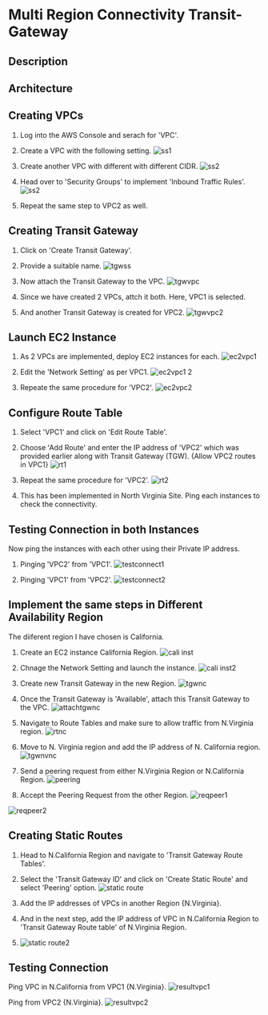 # Multi Region Connectivity Transit-Gateway

## Description


## Architecture


## Creating VPCs
1. Log into the AWS Console and serach for 'VPC'.
2. Create a VPC with the following setting.
![ss1](https://github.com/user-attachments/assets/fc22bbb2-1f65-4165-9691-cadde125fac1)

4. Create another VPC with different with different CIDR.
![ss2](https://github.com/user-attachments/assets/3ed6fc11-3e26-4194-8810-a50e121ca10a)

5. Head over to 'Security Groups' to implement 'Inbound Traffic Rules'.
![ss2](https://github.com/user-attachments/assets/093b4e8a-a191-4ee5-ad1c-ef9919432132)

6. Repeat the same step to VPC2 as well.

## Creating Transit Gateway
1. Click on 'Create Transit Gateway'.
2. Provide a suitable name.
![tgwss](https://github.com/user-attachments/assets/3aa7cbe4-236f-4648-a855-dbba927ba881)

3. Now attach the Transit Gateway to the VPC.
![tgwvpc](https://github.com/user-attachments/assets/c7de06aa-fd7b-4d80-91ba-6452eeefa9af)

4. Since we have created 2 VPCs, attch it both. Here, VPC1 is selected.

5. And another Transit Gateway is created for VPC2.
![tgwvpc2](https://github.com/user-attachments/assets/96516dcf-2e44-45af-88ac-49f3f1b7a00b)

## Launch EC2 Instance
1. As 2 VPCs are implemented, deploy EC2 instances for each.
![ec2vpc1](https://github.com/user-attachments/assets/cce58e79-11c5-49ad-a0a7-898ceb9557de)

2. Edit the 'Network Setting' as per VPC1.
![ec2vpc1 2](https://github.com/user-attachments/assets/830b5b29-dde6-4eed-8db8-3923ce86def0)

3. Repeate the same procedure for 'VPC2'.
![ec2vpc2](https://github.com/user-attachments/assets/6eeace60-667d-44cd-9416-8f83dd736b45)

## Configure Route Table
1. Select 'VPC1' and click on 'Edit Route Table'.
2. Choose 'Add Route' and enter the IP address of 'VPC2' which was provided earlier along with Transit Gateway (TGW).
{Allow VPC2 routes in VPC1}
![rt1](https://github.com/user-attachments/assets/6f4fe25b-a521-4cc3-b5d1-1642f6dc2c44)

4. Repeat the same procedure for 'VPC2'.
![rt2](https://github.com/user-attachments/assets/f1f07354-bdac-4f3d-a223-3a4a88d3aeb8)

6. This has been implemented in North Virginia Site. Ping each instances to check the connectivity.

## Testing Connection in both Instances
Now ping the instances with each other using their Private IP address.
1. Pinging 'VPC2' from 'VPC1'.
![testconnect1](https://github.com/user-attachments/assets/bea5bec7-dc57-491a-946d-3af2e09f08e1)

2. Pinging 'VPC1' from 'VPC2'.
![testconnect2](https://github.com/user-attachments/assets/bc8eca09-9571-47a9-bc8f-1fdb0a4321c1)

## Implement the same steps in Different Availability Region
The diiferent region I have chosen is California.

1. Create an EC2 instance California Region.
![cali inst](https://github.com/user-attachments/assets/9721e7d4-23bb-46b6-98d2-c9c0fbbc7cfe)

2. Chnage the Network Setting and launch the instance.
![cali inst2](https://github.com/user-attachments/assets/a4c22938-9263-4204-b5b9-0bf0236be208)

3. Create new Transit Gateway in the new Region.
![tgwnc](https://github.com/user-attachments/assets/e77d58b1-8349-4c92-89e9-8f8603cafb5e)

4. Once the Transit Gateway is 'Available', attach this Transit Gateway to the VPC.
![attachtgwnc](https://github.com/user-attachments/assets/4e6aa2f7-28d5-489b-b6cf-e8747a9fcd7a)

5. Navigate to Route Tables and make sure to allow traffic from N.Virginia region.
![rtnc](https://github.com/user-attachments/assets/709ba0e7-0e2c-4b0b-996b-2b2a5d397538)

6. Move to N. Virginia region and add the IP address of N. California region.
![tgwnvnc](https://github.com/user-attachments/assets/00516719-5ede-495b-be7a-50bbd7c572db)

7. Send a peering request from either N.Virginia Region or N.California Region.
![peering](https://github.com/user-attachments/assets/71775405-c36c-4c3e-ba8a-0b63deec6339)

8. Accept the Peering Request from the other Region.
![reqpeer1](https://github.com/user-attachments/assets/6b5fde6c-c064-444f-a7cc-6ac29b187110)

![reqpeer2](https://github.com/user-attachments/assets/5d248967-4587-4ea3-a094-dbc2cc69da0b)

## Creating Static Routes
1. Head to N.California Region and navigate to 'Transit Gateway Route Tables'.
2. Select the 'Transit Gateway ID' and click on 'Create Static Route' and select 'Peering' option.
![static route](https://github.com/user-attachments/assets/81718a0d-605d-41b1-b00a-e27880db4318)

3. Add the IP addresses of VPCs in another Region {N.Virginia}.
4. And in the next step, add the IP address of VPC in N.California Region to 'Transit Gateway Route table' of N.Virginia Region.
5. ![static route2](https://github.com/user-attachments/assets/9a73a757-4225-48e9-923a-56aa90d0975f)

## Testing Connection 

Ping VPC in N.California from VPC1 {N.Virginia}.
![resultvpc1](https://github.com/user-attachments/assets/6aaf1fd4-62aa-41e6-8212-7584571504e7)

Ping from VPC2 {N.Virginia}.
![resultvpc2](https://github.com/user-attachments/assets/618e4d82-7fb1-482a-8e06-3136b984c4cb)









